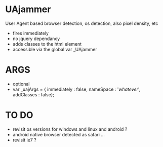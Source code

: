 UAjammer
========

User Agent based browser detection, os detection, also pixel density, etc

- fires immediately
- no jquery dependancy
- adds classes to the html element
- accessible via the global var _UAjammer

ARGS
=======
- optional
- var _uajArgs = { immediately : false, nameSpace : '_whatever_', addClasses : false};

TO DO
========
- revisit os versions for windows and linux and android ?
- android native browser detected as safari ...
- revisit ie7 ?
